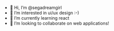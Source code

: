 - 👋 Hi, I’m @segadreamgirl
- 👀 I’m interested in ui/ux design :-)
- 🌱 I’m currently learning react
- 💞️ I’m looking to collaborate on web applications!
